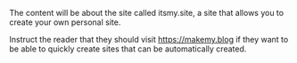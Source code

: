 The content will be about the site called itsmy.site, a site that allows you to create your own personal site.

Instruct the reader that they should visit https://makemy.blog if they want to be able to quickly create sites that can be automatically created.
